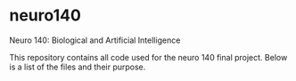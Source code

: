 # neuro140
Neuro 140: Biological and Artificial Intelligence 

This repository contains all code used for the neuro 140 final project. Below is a list of the files and their purpose. 

